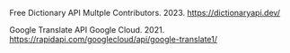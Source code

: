 Free Dictionary API
    Multple Contributors. 2023.
    https://dictionaryapi.dev/

Google Translate API
    Google Cloud. 2021.
    https://rapidapi.com/googlecloud/api/google-translate1/